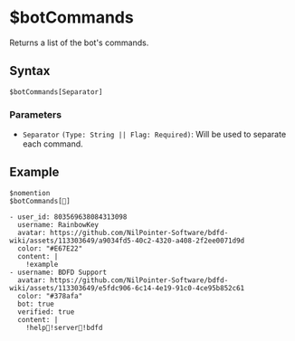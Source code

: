 # $botCommands
Returns a list of the bot's commands.

## Syntax
```
$botCommands[Separator]
```

### Parameters
- `Separator` `(Type: String || Flag: Required)`: Will be used to separate each command.

## Example
```
$nomention
$botCommands[🔹]
```

``` discord yaml
- user_id: 803569638084313098
  username: RainbowKey
  avatar: https://github.com/NilPointer-Software/bdfd-wiki/assets/113303649/a9034fd5-40c2-4320-a408-2f2ee0071d9d
  color: "#E67E22"
  content: |
    !example
- username: BDFD Support
  avatar: https://github.com/NilPointer-Software/bdfd-wiki/assets/113303649/e5fdc906-6c14-4e19-91c0-4ce95b852c61
  color: "#378afa"
  bot: true
  verified: true
  content: |
    !help🔹!server🔹!bdfd
```
